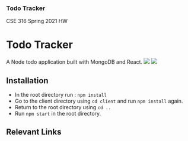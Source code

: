 ### Todo Tracker
CSE 316 Spring 2021 HW

# Todo Tracker

A Node todo application built with MongoDB and React.
<img src='http://g.recordit.co/qEbHvyjR3P.gif'/>
![](https://recordit.co/qEbHvyjR3P)

## Installation

- In the root directory run :
  `npm install`
- Go to the client directory using `cd client` and run `npm install` again.
- Return to the root directory using `cd ..`
- Run `npm start` in the root directory.


## Relevant Links
